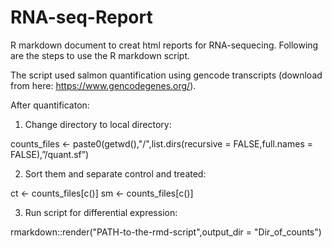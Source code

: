 # RNA-seq-Report
R markdown document to creat html reports for RNA-sequecing. 
Following are the steps to use the R markdown script.

The script used salmon quantification using gencode transcripts (download from here: https://www.gencodegenes.org/). 

After quantificaton:


1. Change directory to local directory:

counts_files <- paste0(getwd(),"/",list.dirs(recursive = FALSE,full.names = FALSE),”/quant.sf”)

2. Sort them and separate control and treated:

 ct <- counts_files[c()] 
 sm <- counts_files[c()]

3. Run script for differential expression:

rmarkdown::render("PATH-to-the-rmd-script",output_dir = "Dir_of_counts")
